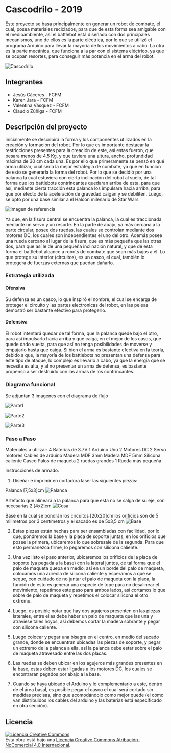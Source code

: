 
# Cascodrilo - 2019

Este proyecto se basa principalmente en generar un robot de combate, el cual, posea materiales reciclados, para que de esta forma sea amigable con el medioambiente, así el battlebot está diseñado con dos principales mecanismos, uno de ellos es la parte eléctrica, por lo que se utilizó el programa Arduino para llevar la mayoría de los movimientos a cabo. La otra es la parte mecánica, que funciona a la par con el sistema eléctrico, ya que se ocupan resortes, para conseguir más potencia en el arma del robot.

![Cascodrilo](/multimedia/casco2.jpg)


## Integrantes
- Jesús Cáceres - FCFM
- Karen Jara - FCFM
- Valentina Vásquez - FCFM
- Claudio Zúñiga - FCFM


## Descripción del proyecto

Inicialmente se describirá la forma y los componentes utilizados en la creación y formación del robot. Por lo que es importante destacar la restricciones presentes para la creación de este, así estas fueron, que pesara menos de 4.5 Kg, y que tuviera una altura, ancho, profundidad máxima de 30 cm cada una.
Es por ello que primeramente se pensó en qué arma utilizar, cuál sería la mejor estrategia de combate, ya que en función de esto se generaría la forma del robot. Por lo que se decidió por una palanca la cual estuviera con cierta inclinación del robot al suelo, de tal forma que los battlebots contrincantes quedaran arriba de esta, para que así, mediante cierta tracción esta palanca los impulsara hacia arriba, para que por efecto de la aceleración de gravedad caigan y se debiliten. Luego, se optó por una base similar a el Halcón milenario de Star Wars

![Imagen de referencia](/multimedia/imagen_apoyo.jpg)

Ya que, en la fisura central se encuentra la palanca, la cual es traccionada mediante un servo y un resorte. En la parte de abajo, ya más cercana a la parte circular, posee dos ruedas, las cuales se controlan mediante dos motores DC, los cuales son independientes el uno del otro. Además posee una rueda cercano al lugar de la fisura, que es más pequeña que las otras dos, para que así le de una pequeña inclinación natural, y que de esta forma el battlebot alcance a robots de combate que sean más bajos a él. Lo que protege su interior (circuitos), es un casco, el cual, también lo protegerá de fuerzas externas que puedan dañarlo.

### Estrategia utilizada

#### Ofensiva
Su defensa es un casco, lo que inspiró el nombre, el cual se encarga de proteger el circuito y las partes electronicas del robot, en las peleas demostró ser bastante efectivo para protegerlo.

#### Defensiva
El robot intentará quedar de tal forma, que la palanca quede bajo el otro, para así impulsarlo hacia arriba y que caiga, en el mejor de los casos, que quede dado vuelta, para que así no tenga posibilidades de moverse y empujarlo hasta que caiga. Si bien el arma es bastante efectiva en la teoría, debido a que, la mayoría de los battlebots no presentan una defensa para este tipo de ataque, lo complejo es llevarlo a cabo, ya que la energía que se necesita es alta, y al no presentar un arma de defensa, es bastante propenso a ser destruido con las armas de los contrincantes.

### Diagrama funcional
Se adjuntan 3 imagenes con el diagrama de flujo

![Parte1](/multimedia/parte1xd.jpg)

![Parte2](/multimedia/parte2.jpg)

![Parte3](/multimedia/xddddd.jpg)

### Paso a Paso
Materiales a utilizar:
4 Baterías de 3.7V
1 Arduino Uno
2 Motores DC
2 Servo motores
Cables de arduino
Madera MDF 3mm
Madera MDF 5mm
Silicona caliente
Casco
Palos de maqueta
2 ruedas grandes
1 Rueda más pequeña

Instrucciones de armado.
1.	Diseñar e imprimir en cortadora laser las siguientes piezas:

Palanca [7,5x3]cm
![Palanca](/multimedia/plano1.jpg)

Artefacto que alineará a la palanca para que esta no se salga de su eje, son necesarias 2 [4x2]cm
![Cosa](/multimedia/plano2.jpg)

Base en la cual se pondrán los circuitos [20x20]cm
los orificios son de 5 milimetros por 3 centímetros
y el sacado es de 5x3,5 cm
![Base](/multimedia/plano3.jpg)

2.	Estas piezas están hechas para ser ensambladas con facilidad, por lo que, pondremos la base y la placa de soporte juntas, en los orificios que posee la primera, ubicaremos lo que sobresale de la segunda. Para que esto permanezca firme, lo pegaremos con silicona caliente.

3.	Una vez listo el paso anterior, ubicaremos los orificios de la placa de soporte (ya pegada a la base) con la lateral juntos, de tal forma que el palo de maqueta quepa en medio, así en un borde del palo de maqueta, colocamos una aureola de silicona caliente y esperamos a que se seque, con cuidado de no juntar el palo de maqueta con la placa, la función de esto es generar una especie de tope para no desalinear el movimiento, repetimos este paso para ambos lados, así cortamos lo que sobre de palo de maqueta y repetimos el colocar silicona el otro extremo.

4.	Luego, es posible notar que hay dos agujeros presenten en las piezas laterales, entre ellas debe haber un palo de maqueta que las una y atraviese tales hoyos, así debemos cortar la madera sobrante y pegar con silicona caliente.

5.	Luego colocar y pegar una bisagra en el centro, en medio del sacado grande, donde se encuentran ubicadas las piezas de soporte, y pegar un extremo de la palanca a ella, así la palanca debe estar sobre el palo de maqueta atravesado entre las dos placas.

6.	Las ruedas se deben ubicar en los agujeros más grandes presentes en la base, estas deben estar ligadas a los motores DC, los cuales se encontraran pegados por abajo a la base.

7.	Cuando se haya ubicado el Arduino y lo complementario a este, dentro de el área basal, es posible pegar el casco el cual será cortado sin medidas precisas, sino que acomodándolo como mejor quede (el cómo van distribuidos los cables del arduino y las baterías está especificado en otra sección).


## Licencia
<a rel="license" href="http://creativecommons.org/licenses/by-nc/4.0/"><img alt="Licencia Creative Commons" style="border-width:0" src="https://i.creativecommons.org/l/by-nc/4.0/88x31.png" /></a><br />Esta obra está bajo una <a rel="license" href="http://creativecommons.org/licenses/by-nc/4.0/">Licencia Creative Commons Atribución-NoComercial 4.0 Internacional</a>.
